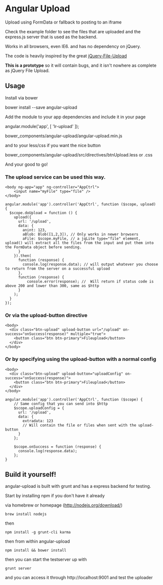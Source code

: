 # Angular Upload
Upload using FormData or fallback to posting to an iframe

Check the example folder to see the files that are uploaded and the express.js server that is used as the backend.

Works in all browsers, even IE6. and has no dependency on jQuery.

The code is heavily inspired by the great [jQuery-File-Upload](https://github.com/blueimp/jQuery-File-Upload)


**This is a prototype** so it will contain bugs, and it isn't nowhere as complete as jQuery File Upload.

## Usage
Install via bower

  bower install --save angular-upload

Add the module to your app dependencies and include it in your page

  angular.module('app', [
    'lr-upload'
  ]);

  bower_components/angular-upload/angular-upload.min.js

and to your less/css if you want the nice button

  bower_components/angular-upload/src/directives/btnUpload.less or .css

And your good to go!

### The upload service can be used this way.

    <body ng-app="app" ng-controller="AppCtrl">
        <input name="myFile" type="file" />
    </body>

    angular.module('app').controller('AppCtrl', function ($scope, upload) {
      $scope.doUpload = function () {
        upload({
          url: '/upload',
          data: {
            anint: 123,
            aBlob: Blob([1,2,3]), // Only works in newer browsers
            aFile: $scope.myFile, // a jqLite type="file" element, upload() will extract all the files from the input and put them into the FormData object before sending.
          }
        }).then(
          function (response) {
            console.log(response.data); // will output whatever you choose to return from the server on a successful upload
          },
          function (response) {
              console.error(response); //  Will return if status code is above 200 and lower than 300, same as $http
          }
        );
      }
    });


### Or via the upload-button directive

    <body>
      <div class="btn-upload" upload-button url="/upload" on-success="onSuccess(response)" multiple="true">
        <button class="btn btn-primary">Fileupload</button>
      </div>
    </body>

### Or by specifying using the upload-button with a normal config

    <body>
      <div class="btn-upload" upload-button="uploadConfig" on-success="onSuccess(response)">
        <button class="btn btn-primary">Fileupload</button>
      </div>
    </body>

    angular.module('app').controller('AppCtrl', function ($scope) {
        // Same config that you can send into $http
        $scope.uploadConfig = {
          url: '/upload',
          data: {
            extradata: 123
            // Will contain the file or files when sent with the upload-button
          }
        };

        $scope.onSuccess = function (response) {
          console.log(response.data);
        };
    }


## Build it yourself!
angular-upload is built with grunt and has a express backend for testing.

Start by installing npm if you don't have it already

via homebrew or homepage (http://nodejs.org/download/)

    brew install nodejs

then

    npm install -g grunt-cli karma

then from within angular-upload

    npm install && bower install

then you can start the testserver up with

    grunt server

and you can access it through http://localhost:9001 and test the uploader
